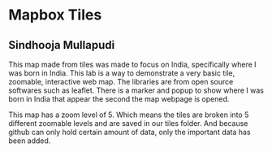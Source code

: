 # Mapbox Tiles 
## Sindhooja Mullapudi

This map made from tiles was made to focus on India, specifically where I was born in India. This lab is a way to demonstrate a very basic tile, zoomable, interactive web map. The libraries are from open source softwares such as leaflet. There is a marker and popup to show where I was born in India that appear the second the map webpage is opened. 

This map has a zoom level of 5. Which means the tiles are broken into 5 different zoomable levels and are saved in our tiles folder. And because github can only hold certain amount of data, only the important data has been added.
